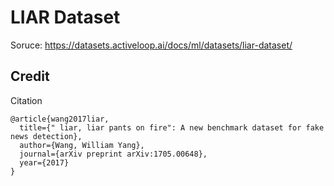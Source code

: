 # LIAR Dataset

Soruce: https://datasets.activeloop.ai/docs/ml/datasets/liar-dataset/

## Credit
Citation
```
@article{wang2017liar,
  title={" liar, liar pants on fire": A new benchmark dataset for fake news detection},
  author={Wang, William Yang},
  journal={arXiv preprint arXiv:1705.00648},
  year={2017}
}
```